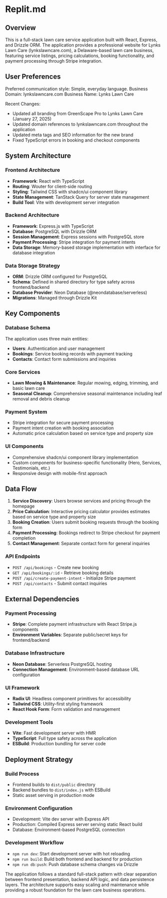 # Replit.md

## Overview

This is a full-stack lawn care service application built with React, Express, and Drizzle ORM. The application provides a professional website for Lynks Lawn Care (lynkslawncare.com), a Delaware-based lawn care business, featuring service listings, pricing calculations, booking functionality, and payment processing through Stripe integration.

## User Preferences

Preferred communication style: Simple, everyday language.
Business Domain: lynkslawncare.com
Business Name: Lynks Lawn Care

Recent Changes:
- Updated all branding from GreenScape Pro to Lynks Lawn Care (January 27, 2025)
- Updated domain references to lynkslawncare.com throughout the application
- Updated meta tags and SEO information for the new brand
- Fixed TypeScript errors in booking and checkout components

## System Architecture

### Frontend Architecture
- **Framework**: React with TypeScript
- **Routing**: Wouter for client-side routing
- **Styling**: Tailwind CSS with shadcn/ui component library
- **State Management**: TanStack Query for server state management
- **Build Tool**: Vite with development server integration

### Backend Architecture
- **Framework**: Express.js with TypeScript
- **Database**: PostgreSQL with Drizzle ORM
- **Session Management**: Express sessions with PostgreSQL store
- **Payment Processing**: Stripe integration for payment intents
- **Data Storage**: Memory-based storage implementation with interface for database integration

### Data Storage Strategy
- **ORM**: Drizzle ORM configured for PostgreSQL
- **Schema**: Defined in shared directory for type safety across frontend/backend
- **Database Provider**: Neon Database (@neondatabase/serverless)
- **Migrations**: Managed through Drizzle Kit

## Key Components

### Database Schema
The application uses three main entities:
- **Users**: Authentication and user management
- **Bookings**: Service booking records with payment tracking
- **Contacts**: Contact form submissions and inquiries

### Core Services
- **Lawn Mowing & Maintenance**: Regular mowing, edging, trimming, and basic lawn care
- **Seasonal Cleanup**: Comprehensive seasonal maintenance including leaf removal and debris cleanup

### Payment System
- Stripe integration for secure payment processing
- Payment intent creation with booking association
- Automatic price calculation based on service type and property size

### UI Components
- Comprehensive shadcn/ui component library implementation
- Custom components for business-specific functionality (Hero, Services, Testimonials, etc.)
- Responsive design with mobile-first approach

## Data Flow

1. **Service Discovery**: Users browse services and pricing through the homepage
2. **Price Calculation**: Interactive pricing calculator provides estimates based on service type and property size
3. **Booking Creation**: Users submit booking requests through the booking form
4. **Payment Processing**: Bookings redirect to Stripe checkout for payment completion
5. **Contact Management**: Separate contact form for general inquiries

### API Endpoints
- `POST /api/bookings` - Create new booking
- `GET /api/bookings/:id` - Retrieve booking details
- `POST /api/create-payment-intent` - Initialize Stripe payment
- `POST /api/contacts` - Submit contact inquiries

## External Dependencies

### Payment Processing
- **Stripe**: Complete payment infrastructure with React Stripe.js components
- **Environment Variables**: Separate public/secret keys for frontend/backend

### Database Infrastructure
- **Neon Database**: Serverless PostgreSQL hosting
- **Connection Management**: Environment-based database URL configuration

### UI Framework
- **Radix UI**: Headless component primitives for accessibility
- **Tailwind CSS**: Utility-first styling framework
- **React Hook Form**: Form validation and management

### Development Tools
- **Vite**: Fast development server with HMR
- **TypeScript**: Full type safety across the application
- **ESBuild**: Production bundling for server code

## Deployment Strategy

### Build Process
- Frontend builds to `dist/public` directory
- Backend bundles to `dist/index.js` with ESBuild
- Static asset serving in production mode

### Environment Configuration
- Development: Vite dev server with Express API
- Production: Compiled Express server serving static React build
- Database: Environment-based PostgreSQL connection

### Development Workflow
- `npm run dev`: Start development server with hot reloading
- `npm run build`: Build both frontend and backend for production
- `npm run db:push`: Push database schema changes via Drizzle

The application follows a standard full-stack pattern with clear separation between frontend presentation, backend API logic, and data persistence layers. The architecture supports easy scaling and maintenance while providing a robust foundation for the lawn care business operations.